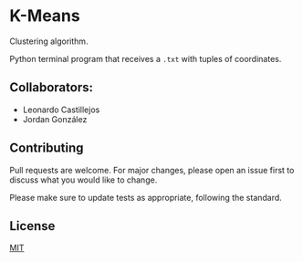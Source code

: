 # K-Means
Clustering algorithm.

Python terminal program that receives a `.txt` with tuples of coordinates.

## Collaborators:
* Leonardo Castillejos
* Jordan González

## Contributing
Pull requests are welcome. For major changes, please open an issue first to discuss what you would like to change.

Please make sure to update tests as appropriate, following the standard.

## License
[MIT](https://choosealicense.com/licenses/mit/)

